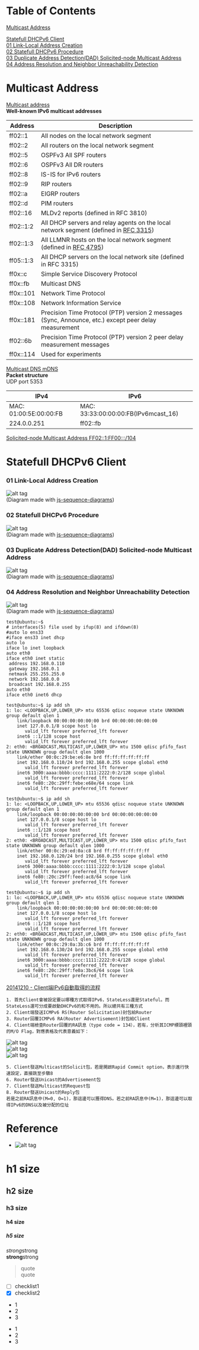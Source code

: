 # Table of Contents  
[Multicast Address](#multicast-address)

[Statefull DHCPv6 Client](#statefull-dhcpv6-client)  
[01 Link-Local Address Creation](#01-link-local-address-creation)  
[02 Statefull DHCPv6 Procedure](#02-statefull-dhcpv6-procedure)  
[03 Duplicate Address Detection(DAD) Solicited-node Multicast Address](#03-duplicate-address-detectiondad-solicited-node-multicast-address)  
[04 Address Resolution and Neighbor Unreachability Detection](#04-address-resolution-and-neighbor-unreachability-detection)  

# Multicast Address
[Multicast address](https://en.wikipedia.org/wiki/Multicast_address)  
**Well-known IPv6 multicast addresses**  

Address | Description
------------------------------------ | ---------------------------------------------
ff02::1 | All nodes on the local network segment
ff02::2 | All routers on the local network segment
ff02::5 | OSPFv3 All SPF routers
ff02::6 | OSPFv3 All DR routers
ff02::8 | IS-IS for IPv6 routers
ff02::9 | RIP routers
ff02::a | EIGRP routers
ff02::d | PIM routers
ff02::16 | MLDv2 reports (defined in RFC 3810)
ff02::1:2 | All DHCP servers and relay agents on the local network segment (defined in [RFC 3315](https://tools.ietf.org/html/rfc3315))
ff02::1:3 | All LLMNR hosts on the local network segment (defined in [RFC 4795](https://tools.ietf.org/html/rfc4795))
ff05::1:3 | All DHCP servers on the local network site (defined in RFC 3315)
ff0x::c | Simple Service Discovery Protocol
ff0x::fb | Multicast DNS
ff0x::101 | Network Time Protocol
ff0x::108 | Network Information Service
ff0x::181 | Precision Time Protocol (PTP) version 2 messages (Sync, Announce, etc.) except peer delay measurement
ff02::6b | Precision Time Protocol (PTP) version 2 peer delay measurement messages
ff0x::114 | Used for experiments

[Multicast DNS mDNS](https://en.wikipedia.org/wiki/Multicast_DNS)    
**Packet structure**  
UDP port 5353  

IPv4 | IPv6
------------------------------------ | ---------------------------------------------
MAC: 01:00:5E:00:00:FB |  MAC: 33:33:00:00:00:FB(IPv6mcast_16)
224.0.0.251 | ff02::fb

[Solicited-node Multicast Address FF02::1:FF00:::/104](https://github.com/philip-shen/note_Networking/tree/master/IPv6_StatelessAddAutoConf_SLAAC#solicited-node-multicast-address-ff021ff00104)  

# Statefull DHCPv6 Client  
### 01 Link-Local Address Creation  
![alt tag](https://i.imgur.com/lFvkgp1.jpg)  
(Diagram made with [js-sequence-diagrams](https://bramp.github.io/js-sequence-diagrams/))  

### 02 Statefull DHCPv6 Procedure  
![alt tag](https://i.imgur.com/Z0qFeqi.jpg)  
(Diagram made with [js-sequence-diagrams](https://bramp.github.io/js-sequence-diagrams/))  

### 03 Duplicate Address Detection(DAD) Solicited-node Multicast Address  
![alt tag](https://i.imgur.com/SOkd2V5.jpg)  
(Diagram made with [js-sequence-diagrams](https://bramp.github.io/js-sequence-diagrams/))  

### 04 Address Resolution and Neighbor Unreachability Detection  
![alt tag](https://i.imgur.com/A1JhQnB.jpg)  
(Diagram made with [js-sequence-diagrams](https://bramp.github.io/js-sequence-diagrams/))  

```
test@ubuntu:~$ 
# interfaces(5) file used by ifup(8) and ifdown(8)
#auto lo ens33
#iface ens33 inet dhcp
auto lo
iface lo inet loopback
auto eth0
iface eth0 inet static
 address 192.168.0.110
 gateway 192.168.0.1
 netmask 255.255.255.0
 network 192.168.0.0
 broadcast 192.168.0.255
auto eth0
iface eth0 inet6 dhcp
```

```
test@ubuntu:~$ ip add sh
1: lo: <LOOPBACK,UP,LOWER_UP> mtu 65536 qdisc noqueue state UNKNOWN group default qlen 1
    link/loopback 00:00:00:00:00:00 brd 00:00:00:00:00:00
    inet 127.0.0.1/8 scope host lo
       valid_lft forever preferred_lft forever
    inet6 ::1/128 scope host
       valid_lft forever preferred_lft forever
2: eth0: <BROADCAST,MULTICAST,UP,LOWER_UP> mtu 1500 qdisc pfifo_fast state UNKNOWN group default qlen 1000
    link/ether 00:0c:29:be:e6:8e brd ff:ff:ff:ff:ff:ff
    inet 192.168.0.110/24 brd 192.168.0.255 scope global eth0
       valid_lft forever preferred_lft forever
    inet6 3000:aaaa:bbbb:cccc:1111:2222:0:2/128 scope global
       valid_lft forever preferred_lft forever
    inet6 fe80::20c:29ff:febe:e68e/64 scope link
       valid_lft forever preferred_lft forever
```
```
test@ubuntu:~$ ip add sh
1: lo: <LOOPBACK,UP,LOWER_UP> mtu 65536 qdisc noqueue state UNKNOWN group default qlen 1
    link/loopback 00:00:00:00:00:00 brd 00:00:00:00:00:00
    inet 127.0.0.1/8 scope host lo
       valid_lft forever preferred_lft forever
    inet6 ::1/128 scope host
       valid_lft forever preferred_lft forever
2: eth0: <BROADCAST,MULTICAST,UP,LOWER_UP> mtu 1500 qdisc pfifo_fast state UNKNOWN group default qlen 1000
    link/ether 00:0c:29:ed:0a:c8 brd ff:ff:ff:ff:ff:ff
    inet 192.168.0.120/24 brd 192.168.0.255 scope global eth0
       valid_lft forever preferred_lft forever
    inet6 3000:aaaa:bbbb:cccc:1111:2222:0:3/128 scope global
       valid_lft forever preferred_lft forever
    inet6 fe80::20c:29ff:feed:ac8/64 scope link
       valid_lft forever preferred_lft forever
```
```
test@ubuntu:~$ ip add sh
1: lo: <LOOPBACK,UP,LOWER_UP> mtu 65536 qdisc noqueue state UNKNOWN group default qlen 1
    link/loopback 00:00:00:00:00:00 brd 00:00:00:00:00:00
    inet 127.0.0.1/8 scope host lo
       valid_lft forever preferred_lft forever
    inet6 ::1/128 scope host
       valid_lft forever preferred_lft forever
2: eth0: <BROADCAST,MULTICAST,UP,LOWER_UP> mtu 1500 qdisc pfifo_fast state UNKNOWN group default qlen 1000
    link/ether 00:0c:29:0a:3b:c6 brd ff:ff:ff:ff:ff:ff
    inet 192.168.0.130/24 brd 192.168.0.255 scope global eth0
       valid_lft forever preferred_lft forever
    inet6 3000:aaaa:bbbb:cccc:1111:2222:0:4/128 scope global
       valid_lft forever preferred_lft forever
    inet6 fe80::20c:29ff:fe0a:3bc6/64 scope link
       valid_lft forever preferred_lft forever
```

[20141210 - Client端IPv6自動取得的流程](http://gienmin.blogspot.com/2014/12/20141210-clientipv6.html)
```  
1. 首先Client會被設定要以哪種方式取得IPv6，StateLess還是Stateful。而StateLess還可分成要啟動DHCPv6的和不用的。所以總共有三種方式
2. Client端發送ICMPv6 RS(Router Solicitation)封包給Router
3. Router回覆ICMPv6 RA(Router Advertisement)封包給Client
4. Client端檢查Router回覆的RA訊息（type code = 134），若有，分析其ICMP標頭裡頭的M/O Flag，對應表格及代表意義如下：
```  
![alt tag](http://3.bp.blogspot.com/-vHcSxA52dhw/VIfgmEOjDDI/AAAAAAAACco/QrP3inZnzT0/s1600/ipv6_process_01.png)  
![alt tag](http://3.bp.blogspot.com/-f-XfLjeauLk/VIfgtZlc0sI/AAAAAAAACcw/Vn9KGG39t30/s1600/ipv6_process_02.png)  
![alt tag](http://1.bp.blogspot.com/-Gjzuoa-MkfE/VIfg1vH3QNI/AAAAAAAACc4/O8tBP--nd60/s1600/ipv6_process_03.png)  
```  
5. Client發送Multicast的Solicit包，若是開啟Rapid Commit option，表示進行快速設定，直接跳至步驟8
6. Router發送Unicast的Advertisement包
7. Client發送Multicast的Request包
8. Router發送Unicast的Reply包
若是之前RA訊息中(M=0, O=1)，那這邊可以獲得DNS。若之前RA訊息中(M=1)，那這邊可以取得IPv6的DNS以及被分配的位址
```  

# Reference


* []()
![alt tag]()

# h1 size

## h2 size

### h3 size

#### h4 size

##### h5 size

*strong*strong  
**strong**strong  

> quote  
> quote

- [ ] checklist1
- [x] checklist2

* 1
* 2
* 3

- 1
- 2
- 3
